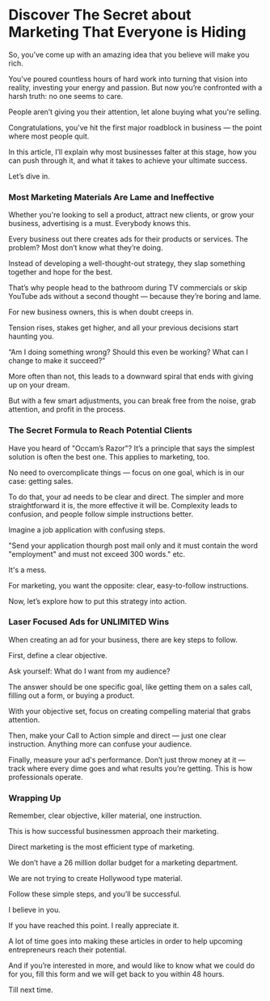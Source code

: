 # Discover The Secret about Marketing That Everyone is Hiding

So, you’ve come up with an amazing idea that you believe will make you rich. 

You've poured countless hours of hard work into turning that vision into reality, investing your energy and passion. But now you’re confronted with a harsh truth: no one seems to care. 

People aren’t giving you their attention, let alone buying what you're selling.

Congratulations, you've hit the first major roadblock in business — the point where most people quit.

In this article, I’ll explain why most businesses falter at this stage, how you can push through it, and what it takes to achieve your ultimate success.

Let’s dive in.

### Most Marketing Materials Are Lame and Ineffective

Whether you're looking to sell a product, attract new clients, or grow your business, advertising is a must. Everybody knows this.

Every business out there creates ads for their products or services. The problem? Most don’t know what they’re doing.

Instead of developing a well-thought-out strategy, they slap something together and hope for the best.

That’s why people head to the bathroom during TV commercials or skip YouTube ads without a second thought — because they’re boring and lame.

For new business owners, this is when doubt creeps in.

Tension rises, stakes get higher, and all your previous decisions start haunting you.

“Am I doing something wrong? Should this even be working? What can I change to make it succeed?”

More often than not, this leads to a downward spiral that ends with giving up on your dream.

But with a few smart adjustments, you can break free from the noise, grab attention, and profit in the process.

### The Secret Formula to Reach Potential Clients

Have you heard of "Occam’s Razor"? It’s a principle that says the simplest solution is often the best one. This applies to marketing, too.

No need to overcomplicate things — focus on one goal, which is in our case: getting sales.

To do that, your ad needs to be clear and direct. The simpler and more straightforward it is, the more effective it will be. Complexity leads to confusion, and people follow simple instructions better.

Imagine a job application with confusing steps.

"Send your application thourgh post mail only and it must contain the word "employment" and must not exceed 300 words." etc.

It's a mess.

For marketing, you want the opposite: clear, easy-to-follow instructions.

Now, let’s explore how to put this strategy into action.

### Laser Focused Ads for UNLIMITED Wins

When creating an ad for your business, there are key steps to follow.

First, define a clear objective. 

Ask yourself: What do I want from my audience? 

The answer should be one specific goal, like getting them on a sales call, filling out a form, or buying a product.

With your objective set, focus on creating compelling material that grabs attention.

Then, make your Call to Action simple and direct — just one clear instruction. Anything more can confuse your audience.

Finally, measure your ad's performance. Don’t just throw money at it — track where every dime goes and what results you’re getting. This is how professionals operate.

### Wrapping Up

Remember, clear objective, killer material, one instruction.

This is how successful businessmen approach their marketing.

Direct marketing is the most efficient type of marketing. 

We don’t have a 26 million dollar budget for a marketing department.

We are not trying to create Hollywood type material.

Follow these simple steps, and you’ll be successful. 

I believe in you.

If you have reached this point. I really appreciate it. 

A lot of time goes into making these articles in order to help upcoming entrepreneurs reach their potential.

And if you’re interested in more, and would like to know what we could do for you, fill this form and we will get back to you within 48 hours.

Till next time.

